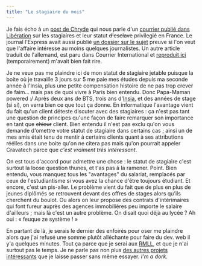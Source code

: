 ```yaml
---
title: "Le stagiaire du mois"
---
```


Je fais écho à un [post de
Chryde](http://www.chryde.net/blog/2005/06/mon_esclave_sap.html) qui nous
parle d'un [courrier publié dans
Libération](http://www.liberation.fr/page.php?Article=305777) sur les
stagiaires et leur statut <s>d'esclave</s> privilegié en France. Le journal
l'Express avait aussi publié [un dossier sur le
sujet](http://www.lexpress.fr/reussir/dossier/stage/dossier.asp) preuve si
l'on veut que l'affaire intéresse au moins quelques journalistes. Un autre
article traduit de l'allemand, est paru dans Courrier International et
[reproduit ici](http://oz.tuxaco.net/rep/txt/generation_stagiaire.txt)
(temporairement) m'avait bien fait rire.

Je ne veux pas me plaindre ici de mon statut de stagiaire jetable puisque la
boite où je travaille 3 jours sur 5 me paie mes études depuis ma seconde année
à l'Insia, plus une petite compensation histoire de ne pas trop crever de
faim... mais pas de quoi vivre à Paris bien entendu. Donc Papa-Maman powered
:/ Après deux ans de BTS, trois ans d'[Insia](http://www.insia.org), et des
années de stage (si si), on verra bien ce que tout ça donne. En informatique
l'avantage vient du fait qu'un client déteste discuter avec des stagiaires :
ça n'est pas tant une question de principes qu'une façon de faire remarquer
son importance en tant que <s>chieur</s> client. Bien entendu il n'est pas
exclu qu'on vous demande d'omettre votre statut de stagiaire dans certains cas
; ainsi un de mes amis était tenu de mentir à certains clients quant à ses
attributions réélles dans une boite qu'on ne citera pas mais qu'on pourrait
appeler Cravatech parce que _c'est vraiment très intéressant_.

On est tous d'accord pour admettre une chose : le statut de stagiaire c'est
surtout la loose question thunes, et t'as pas à la ramener. Point. Bien
entendu, vous manquez tous les "avantages" du salariat, remplacés par ceux de
l'estudiantisme si vous avez la chance d'être toujours étudiant. Et encore,
c'est un pis-aller. Le problème vient du fait que de plus en plus de jeunes
diplômés se retrouvent devant des offres de stages alors qu'ils cherchent du
boulot. Ou alors on leur propose des contrats d'intérimaires qui font fureur
auprès des agences immobilières peu importe le salaire d'ailleurs ; mais là
c'est un autre problème. On disait quoi déjà au lycée ? Ah oui : « feuque ze
système ! »

En partant de là, je serais le dernier des enfoirés pour oser me plaindre
alors que j'ai refusé une somme plutôt alléchante pour faire du dev. web il
y'a quelques minutes. Tout ça parce que je serai aux
[RMLL](http://www.rencontresmondiales.org), et que je n'ai surtout pas le
temps. Je ne parle pas non plus [des autres projets
intéressants](http://code.google.com/summerofcode.html) que je laisse passer
sans même essayer. _I'm a dork._

